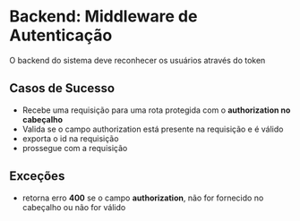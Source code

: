 # Backend: Middleware de Autenticação

O backend do sistema deve reconhecer os usuários através do token

## Casos de Sucesso
- Recebe uma requisição para uma rota protegida com o **authorization no cabeçalho**
- Valida se o campo authorization está presente na requisição e é válido
- exporta o id na requisição
- prossegue com a requisição

## Exceções
- retorna erro **400** se o campo **authorization**, não for fornecido no cabeçalho ou não for válido